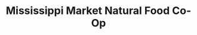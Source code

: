 ---
title: "Mississippi Market Natural Food Co-Op"
url: /saint-paul/mississippi-market-natural-food-co-op/
shop: Supermarkt
---